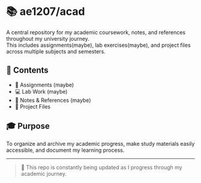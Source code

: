# 📚 ae1207/acad

A central repository for my academic coursework, notes, and references throughout my university journey.  
This includes assignments(maybe), lab exercises(maybe), and project files across multiple subjects and semesters.

## 📂 Contents

- 📝 Assignments  (maybe)
- 💻 Lab Work  (maybe)
- 📖 Notes & References  (maybe)
- 📂 Project Files

## 🎓 Purpose

To organize and archive my academic progress, make study materials easily accessible, and document my learning process.

---

> 🚧 This repo is constantly being updated as I progress through my academic journey.
